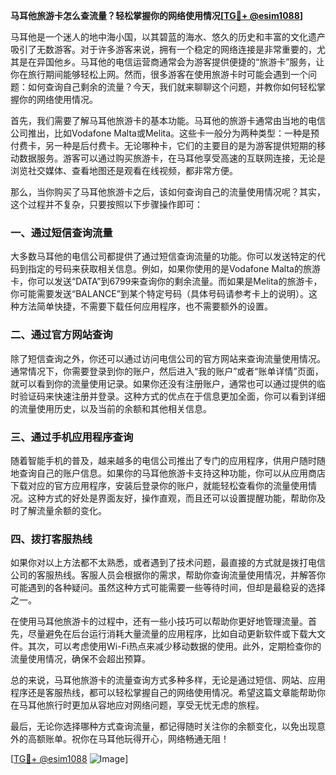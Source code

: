 **马耳他旅游卡怎么查流量？轻松掌握你的网络使用情况[[TG💪+ @esim1088](https://t.me/s/esim1088)]**

马耳他是一个迷人的地中海小国，以其碧蓝的海水、悠久的历史和丰富的文化遗产吸引了无数游客。对于许多游客来说，拥有一个稳定的网络连接是非常重要的，尤其是在异国他乡。马耳他的电信运营商通常会为游客提供便捷的“旅游卡”服务，让你在旅行期间能够轻松上网。然而，很多游客在使用旅游卡时可能会遇到一个问题：如何查询自己剩余的流量？今天，我们就来聊聊这个问题，并教你如何轻松掌握你的网络使用情况。

首先，我们需要了解马耳他旅游卡的基本功能。马耳他的旅游卡通常由当地的电信公司推出，比如Vodafone Malta或Melita。这些卡一般分为两种类型：一种是预付费卡，另一种是后付费卡。无论哪种卡，它们的主要目的是为游客提供短期的移动数据服务。游客可以通过购买旅游卡，在马耳他享受高速的互联网连接，无论是浏览社交媒体、查看地图还是观看在线视频，都非常方便。

那么，当你购买了马耳他旅游卡之后，该如何查询自己的流量使用情况呢？其实，这个过程并不复杂，只要按照以下步骤操作即可：

### 一、通过短信查询流量

大多数马耳他的电信公司都提供了通过短信查询流量的功能。你可以发送特定的代码到指定的号码来获取相关信息。例如，如果你使用的是Vodafone Malta的旅游卡，你可以发送“DATA”到6799来查询你的剩余流量。而如果是Melita的旅游卡，你可能需要发送“BALANCE”到某个特定号码（具体号码请参考卡上的说明）。这种方法简单快捷，不需要下载任何应用程序，也不需要额外的设置。

### 二、通过官方网站查询

除了短信查询之外，你还可以通过访问电信公司的官方网站来查询流量使用情况。通常情况下，你需要登录到你的账户，然后进入“我的账户”或者“账单详情”页面，就可以看到你的流量使用记录。如果你还没有注册账户，通常也可以通过提供的临时验证码来快速注册并登录。这种方式的优点在于信息更加全面，你可以看到详细的流量使用历史，以及当前的余额和其他相关信息。

### 三、通过手机应用程序查询

随着智能手机的普及，越来越多的电信公司推出了专门的应用程序，供用户随时随地查询自己的账户信息。如果你的马耳他旅游卡支持这种功能，你可以从应用商店下载对应的官方应用程序，安装后登录你的账户，就能轻松查看你的流量使用情况。这种方式的好处是界面友好，操作直观，而且还可以设置提醒功能，帮助你及时了解流量余额的变化。

### 四、拨打客服热线

如果你对以上方法都不太熟悉，或者遇到了技术问题，最直接的方式就是拨打电信公司的客服热线。客服人员会根据你的需求，帮助你查询流量使用情况，并解答你可能遇到的各种疑问。虽然这种方式可能需要一些等待时间，但却是最稳妥的选择之一。

在使用马耳他旅游卡的过程中，还有一些小技巧可以帮助你更好地管理流量。首先，尽量避免在后台运行消耗大量流量的应用程序，比如自动更新软件或下载大文件。其次，可以考虑使用Wi-Fi热点来减少移动数据的使用。此外，定期检查你的流量使用情况，确保不会超出预算。

总的来说，马耳他旅游卡的流量查询方式多种多样，无论是通过短信、网站、应用程序还是客服热线，都可以轻松掌握自己的网络使用情况。希望这篇文章能帮助你在马耳他旅行时更加从容地应对网络问题，享受无忧无虑的旅程。

最后，无论你选择哪种方式查询流量，都记得随时关注你的余额变化，以免出现意外的高额账单。祝你在马耳他玩得开心，网络畅通无阻！

[[TG💪+ @esim1088](https://t.me/s/esim1088) ![Image](https://i.postimg.cc/4NQfJmqS/Snipaste-2025-05-13-00-14-12.png)]